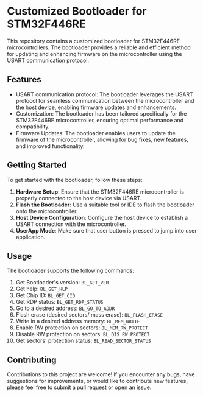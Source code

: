 # Customized Bootloader for STM32F446RE

This repository contains a customized bootloader for STM32F446RE microcontrollers. The bootloader provides a reliable and efficient method for updating and enhancing firmware on the microcontroller using the USART communication protocol.

## Features

- USART communication protocol: The bootloader leverages the USART protocol for seamless communication between the microcontroller and the host device, enabling firmware updates and enhancements.
- Customization: The bootloader has been tailored specifically for the STM32F446RE microcontroller, ensuring optimal performance and compatibility.
- Firmware Updates: The bootloader enables users to update the firmware of the microcontroller, allowing for bug fixes, new features, and improved functionality.


## Getting Started

To get started with the bootloader, follow these steps:

1. **Hardware Setup**: Ensure that the STM32F446RE microcontroller is properly connected to the host device via USART.
2. **Flash the Bootloader**: Use a suitable tool or IDE to flash the bootloader onto the microcontroller.
3. **Host Device Configuration**: Configure the host device to establish a USART connection with the microcontroller.
4. **UserApp Mode**: Make sure that user button is pressed to jump into user application.

## Usage

The bootloader supports the following commands:

1. Get Bootloader's version: `BL_GET_VER`
2. Get help: `BL_GET_HLP`
3. Get Chip ID: `BL_GET_CID`
4. Get RDP status: `BL_GET_RDP_STATUS`
5. Go to a desired address: `BL_GO_TO_ADDR`
6. Flash erase (desired sectors/ mass erase): `BL_FLASH_ERASE`
7. Write in a desired address memory: `BL_MEM_WRITE`
8. Enable RW protection on sectors: `BL_MEM_RW_PROTECT`
9. Disable RW protection on sectors: `BL_DIS_RW_PROTECT`
10. Get sectors' protection status: `BL_READ_SECTOR_STATUS`


## Contributing

Contributions to this project are welcome! If you encounter any bugs, have suggestions for improvements, or would like to contribute new features, please feel free to submit a pull request or open an issue.
